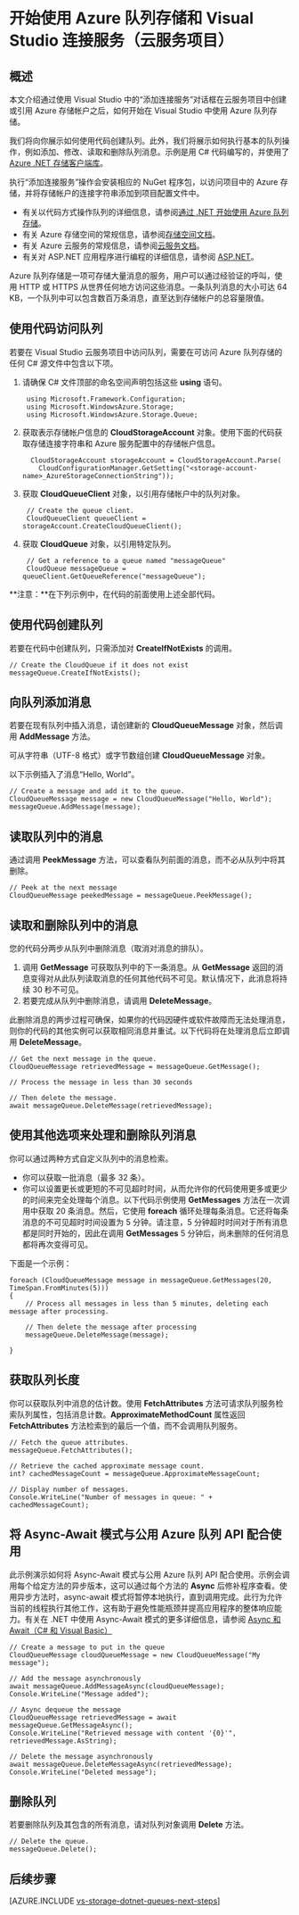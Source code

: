 <properties 
    pageTitle="开始使用队列存储和 Visual Studio 连接服务（云服务）| Azure"
	description="在使用 Visual Studio 连接服务连接到存储帐户后，如何开始在 Visual Studio 的云服务项目中使用 Azure 队列存储"
	services="storage"
	documentationCenter=""
	authors="TomArcher"
	manager="douge"
	editor=""/>

<tags
	ms.service="storage"
    ms.date="02/21/2016"
	wacn.date="04/18/2016"/>

# 开始使用 Azure 队列存储和 Visual Studio 连接服务（云服务项目）

## 概述

本文介绍通过使用 Visual Studio 中的“添加连接服务”对话框在云服务项目中创建或引用 Azure 存储帐户之后，如何开始在 Visual Studio 中使用 Azure 队列存储。

我们将向你展示如何使用代码创建队列。此外，我们将展示如何执行基本的队列操作，例如添加、修改、读取和删除队列消息。示例是用 C# 代码编写的，并使用了 [Azure .NET 存储客户端库](https://msdn.microsoft.com/zh-cn/library/azure/dn261237.aspx)。

执行“添加连接服务”操作会安装相应的 NuGet 程序包，以访问项目中的 Azure 存储，并将存储帐户的连接字符串添加到项目配置文件中。

 - 有关以代码方式操作队列的详细信息，请参阅[通过 .NET 开始使用 Azure 队列存储](/documentation/articles/storage-dotnet-how-to-use-queues)。
 - 有关 Azure 存储空间的常规信息，请参阅[存储空间文档](/documentation/services/storage)。
 - 有关 Azure 云服务的常规信息，请参阅[云服务文档](/documentation/services/cloud-services)。
 - 有关对 ASP.NET 应用程序进行编程的详细信息，请参阅 [ASP.NET](http://www.asp.net)。


Azure 队列存储是一项可存储大量消息的服务，用户可以通过经验证的呼叫，使用 HTTP 或 HTTPS 从世界任何地方访问这些消息。一条队列消息的大小可达 64 KB，一个队列中可以包含数百万条消息，直至达到存储帐户的总容量限值。


## 使用代码访问队列

若要在 Visual Studio 云服务项目中访问队列，需要在可访问 Azure 队列存储的任何 C# 源文件中包含以下项。

1. 请确保 C# 文件顶部的命名空间声明包括这些 **using** 语句。

		using Microsoft.Framework.Configuration;
		using Microsoft.WindowsAzure.Storage;
		using Microsoft.WindowsAzure.Storage.Queue;

2. 获取表示存储帐户信息的 **CloudStorageAccount** 对象。使用下面的代码获取存储连接字符串和 Azure 服务配置中的存储帐户信息。

		 CloudStorageAccount storageAccount = CloudStorageAccount.Parse(
		   CloudConfigurationManager.GetSetting("<storage-account-name>_AzureStorageConnectionString"));

3. 获取 **CloudQueueClient** 对象，以引用存储帐户中的队列对象。

	    // Create the queue client.
    	CloudQueueClient queueClient = storageAccount.CreateCloudQueueClient();

4. 获取 **CloudQueue** 对象，以引用特定队列。

    	// Get a reference to a queue named "messageQueue"
	    CloudQueue messageQueue = queueClient.GetQueueReference("messageQueue");


**注意：**在下列示例中，在代码的前面使用上述全部代码。

## 使用代码创建队列

若要在代码中创建队列，只需添加对 **CreateIfNotExists** 的调用。

	// Create the CloudQueue if it does not exist
	messageQueue.CreateIfNotExists();

## 向队列添加消息

若要在现有队列中插入消息，请创建新的 **CloudQueueMessage** 对象，然后调用 **AddMessage** 方法。

可从字符串（UTF-8 格式）或字节数组创建 **CloudQueueMessage** 对象。

以下示例插入了消息“Hello, World”。

	// Create a message and add it to the queue.
	CloudQueueMessage message = new CloudQueueMessage("Hello, World");
	messageQueue.AddMessage(message);

## 读取队列中的消息

通过调用 **PeekMessage** 方法，可以查看队列前面的消息，而不必从队列中将其删除。

	// Peek at the next message
    CloudQueueMessage peekedMessage = messageQueue.PeekMessage();

## 读取和删除队列中的消息

您的代码分两步从队列中删除消息（取消对消息的排队）。

1. 调用 **GetMessage** 可获取队列中的下一条消息。从 **GetMessage** 返回的消息变得对从此队列读取消息的任何其他代码不可见。默认情况下，此消息将持续 30 秒不可见。
2.	若要完成从队列中删除消息，请调用 **DeleteMessage**。

此删除消息的两步过程可确保，如果你的代码因硬件或软件故障而无法处理消息，则你的代码的其他实例可以获取相同消息并重试。以下代码将在处理消息后立即调用 **DeleteMessage**。

	// Get the next message in the queue.
	CloudQueueMessage retrievedMessage = messageQueue.GetMessage();

	// Process the message in less than 30 seconds

	// Then delete the message.
	await messageQueue.DeleteMessage(retrievedMessage);


## 使用其他选项来处理和删除队列消息

你可以通过两种方式自定义队列中的消息检索。

 - 你可以获取一批消息（最多 32 条）。
 - 你可以设置更长或更短的不可见超时时间，从而允许你的代码使用更多或更少的时间来完全处理每个消息。以下代码示例使用 **GetMessages** 方法在一次调用中获取 20 条消息。然后，它使用 **foreach** 循环处理每条消息。它还将每条消息的不可见超时时间设置为 5 分钟。请注意，5 分钟超时时间对于所有消息都是同时开始的，因此在调用 **GetMessages** 5 分钟后，尚未删除的任何消息都将再次变得可见。

下面是一个示例：

    foreach (CloudQueueMessage message in messageQueue.GetMessages(20, TimeSpan.FromMinutes(5)))
    {
        // Process all messages in less than 5 minutes, deleting each message after processing.

        // Then delete the message after processing
        messageQueue.DeleteMessage(message);

    }

## 获取队列长度

你可以获取队列中消息的估计数。使用 **FetchAttributes** 方法可请求队列服务检索队列属性，包括消息计数。**ApproximateMethodCount** 属性返回 **FetchAttributes** 方法检索到的最后一个值，而不会调用队列服务。

	// Fetch the queue attributes.
	messageQueue.FetchAttributes();

    // Retrieve the cached approximate message count.
    int? cachedMessageCount = messageQueue.ApproximateMessageCount;

	// Display number of messages.
	Console.WriteLine("Number of messages in queue: " + cachedMessageCount);

## 将 Async-Await 模式与公用 Azure 队列 API 配合使用

此示例演示如何将 Async-Await 模式与公用 Azure 队列 API 配合使用。示例会调用每个给定方法的异步版本，这可以通过每个方法的 **Async** 后修补程序查看。使用异步方法时，async-await 模式将暂停本地执行，直到调用完成。此行为允许当前的线程执行其他工作，这有助于避免性能瓶颈并提高应用程序的整体响应能力。有关在 .NET 中使用 Async-Await 模式的更多详细信息，请参阅 [Async 和 Await（C# 和 Visual Basic）](https://msdn.microsoft.com/zh-cn/library/hh191443.aspx)

    // Create a message to put in the queue
    CloudQueueMessage cloudQueueMessage = new CloudQueueMessage("My message");

    // Add the message asynchronously
    await messageQueue.AddMessageAsync(cloudQueueMessage);
    Console.WriteLine("Message added");

    // Async dequeue the message
    CloudQueueMessage retrievedMessage = await messageQueue.GetMessageAsync();
    Console.WriteLine("Retrieved message with content '{0}'", retrievedMessage.AsString);

    // Delete the message asynchronously
    await messageQueue.DeleteMessageAsync(retrievedMessage);
    Console.WriteLine("Deleted message");

## 删除队列

若要删除队列及其包含的所有消息，请对队列对象调用 **Delete** 方法。

    // Delete the queue.
    messageQueue.Delete();

## 后续步骤

[AZURE.INCLUDE [vs-storage-dotnet-queues-next-steps](../includes/vs-storage-dotnet-queues-next-steps.md)]

<!---HONumber=Mooncake_0411_2016-->